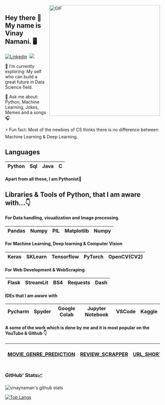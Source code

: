 <img align="right" alt="GIF" src="https://github.com/vinaynaman/vinaynaman/blob/main/demo.gif" width="360"/>


## Hey there 👋 My name is Vinay Namani. 🖥️

[![Linkedin](https://img.shields.io/badge/LinkedIn-0077B5?style=for-the-badge&logo=linkedin&logoColor=white)](https://www.linkedin.com/in/vinaynamani/)&nbsp; 
![](https://Visitor-badge.glitch.me/badge?page_id=vinaynamani.profileviews-badge)
 

🌱 I’m currently exploring: My self who can build a great future in Data Science field.

💬 Ask me about: Python, Machine Learning, Jokes, Memes and a songs🎧

⚡ Fun fact: Most of the newbies of CS thinks there is no difference between Machine Learning & Deep Learning.


## Languages

| Python | Sql | Java | C | 
| :---: | :---: | :---: | :---: |

#### Apart from all these, I am Pythonist🐍

## Libraries & Tools of Python, that I am aware with...👇

#### For Data handling, visualization and Image processing
| Pandas | Numpy | PIL | Matplotlib | Numpy |
| :---: | :---: | :---: | :---: | :---: |

#### For Machine Learning, Deep learning & Computer Vision
| Keras | SKLearn | Tensorflow | PyTorch | OpenCV(CV2) |
| :---: | :---: | :---: | :---: | :---: |

#### For Web Development & WebScraping
| Flask | StreamLit | BS4 | Requests | Dash |
| :---: | :---: | :---: | :---: | :---: |

#### IDEs that I am aware with 
| Pycharm | Spyder | Google Colab | Jupyter Notebook | VSCode | Kaggle
| :---: | :---: | :---: | :---: | :---: | :---: |


#### A some of the work which is done by me and it is most popular on the YouTube & Github 👇
| [MOVIE_GENRE_PREDICTION](https://github.com/vinaynaman/movie_genre_prediction) | [REVIEW_SCRAPPER](https://github.com/vinaynaman/review_scrapper) | [URL_SHORTENER](https://github.com/vinaynamani/URL_Shortener)  | [BANK_NOTE_AUTHENTICATOR](https://github.com/vinaynamani/bank-note-authenticator) | [Fake News Detection](https://github.com/vinaynamani/Fake-news-classifier--LSTM) |
| :---: | :---: | :---: | :---: | :---: |


### GitHub' Stats📈
![vinaynaman's github stats](https://github-readme-stats.vercel.app/api?username=vinaynaman&show_icons=true&theme=dark)

[![Top Langs](https://github-readme-stats.vercel.app/api/top-langs/?username=vinaynaman&layout=compact&show_icons=true&theme=dark)](https://github.com/anuraghazra/github-readme-stats)
